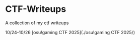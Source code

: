 # CTF-Writeups
A collection of my ctf writeups

10/24-10/26 [osu!gaming CTF 2025](./osu!gaming CTF 2025/)